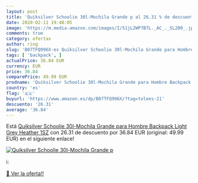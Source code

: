 ```yaml
---
layout: post
title: 'Quiksilver Schoolie 30l-Mochila Grande p al 26.31 % de descuento'
date: 2020-02-11 19:48:05
image: 'https://m.media-amazon.com/images/I/51jL2WP7B7L._AC_._SL200_.jpg'
comments: true
category: ofertas
author: ring
slug: 'B07TFQ996X-es Quiksilver Schoolie 30l-Mochila Grande para Hombre...'
tags: [ 'backpack', ]
actualPrice: 36.84 EUR
currency: EUR
price: 36.84
comparePrice: 49.99 EUR
prodname: 'Quiksilver Schoolie 30l-Mochila Grande para Hombre Backpack  Light Grey Heather  1SZ'
country: 'es'
flag: '🇪🇸'
buyurl: 'https://www.amazon.es/dp/B07TFQ996X/?tag=tolees-21'
descuento: '26.31'
average: '36.84'
---
```


Está [Quiksilver Schoolie 30l-Mochila Grande para Hombre Backpack  Light Grey Heather  1SZ](https://www.amazon.es/dp/B07TFQ996X/?tag=tolees-21) con 26.31 de descuento por 36.84 EUR (original: 49.99 EUR) en el siguiente enlace!

[![Quiksilver Schoolie 30l-Mochila Grande p](https://m.media-amazon.com/images/I/51jL2WP7B7L._AC_._SL200_.jpg)](https://www.amazon.es/dp/B07TFQ996X/?tag=tolees-21)

ℹ️:


[🛒 Ver la oferta!!](https://www.amazon.es/dp/B07TFQ996X/?tag=tolees-21)
